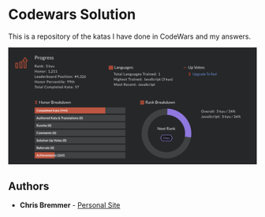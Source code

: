 # Codewars Solution

This is a repository of the katas I have done in CodeWars and my answers.

[![Profile Screen Shot](./profile.png?raw=true "Codewars Profile")](https://www.codewars.com/users/cmbremmer)

## Authors

* **Chris Bremmer** - [Personal Site](https://www.chrisbremmer.com)

